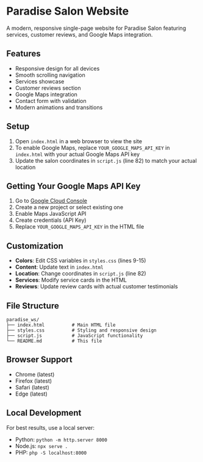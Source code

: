 # Paradise Salon Website

A modern, responsive single-page website for Paradise Salon featuring services, customer reviews, and Google Maps integration.

## Features

- Responsive design for all devices
- Smooth scrolling navigation
- Services showcase
- Customer reviews section
- Google Maps integration
- Contact form with validation
- Modern animations and transitions

## Setup

1. Open `index.html` in a web browser to view the site
2. To enable Google Maps, replace `YOUR_GOOGLE_MAPS_API_KEY` in `index.html` with your actual Google Maps API key
3. Update the salon coordinates in `script.js` (line 82) to match your actual location

## Getting Your Google Maps API Key

1. Go to [Google Cloud Console](https://console.cloud.google.com/)
2. Create a new project or select existing one
3. Enable Maps JavaScript API
4. Create credentials (API Key)
5. Replace `YOUR_GOOGLE_MAPS_API_KEY` in the HTML file

## Customization

- **Colors**: Edit CSS variables in `styles.css` (lines 9-15)
- **Content**: Update text in `index.html`
- **Location**: Change coordinates in `script.js` (line 82)
- **Services**: Modify service cards in the HTML
- **Reviews**: Update review cards with actual customer testimonials

## File Structure

```
paradise_ws/
├── index.html          # Main HTML file
├── styles.css          # Styling and responsive design
├── script.js           # JavaScript functionality
└── README.md           # This file
```

## Browser Support

- Chrome (latest)
- Firefox (latest)
- Safari (latest)
- Edge (latest)

## Local Development

For best results, use a local server:
- Python: `python -m http.server 8000`
- Node.js: `npx serve .`
- PHP: `php -S localhost:8000`


